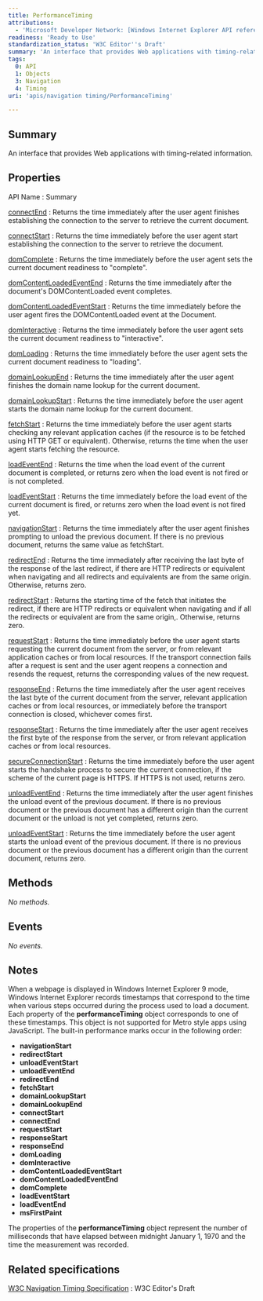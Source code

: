 ```yaml
---
title: PerformanceTiming
attributions:
  - 'Microsoft Developer Network: [Windows Internet Explorer API reference Article](http://msdn.microsoft.com/en-us/library/ie/hh828809%28v=vs.85%29.aspx)'
readiness: 'Ready to Use'
standardization_status: 'W3C Editor''s Draft'
summary: 'An interface that provides Web applications with timing-related information.'
tags:
  0: API
  1: Objects
  3: Navigation
  4: Timing
uri: 'apis/navigation timing/PerformanceTiming'

---
```

## Summary

An interface that provides Web applications with timing-related information.

## Properties

API Name
:   Summary

[connectEnd](/apis/navigation_timing/PerformanceTiming/connectEnd)
:   Returns the time immediately after the user agent finishes establishing the connection to the server to retrieve the current document.

[connectStart](/apis/navigation_timing/PerformanceTiming/connectStart)
:   Returns the time immediately before the user agent start establishing the connection to the server to retrieve the document.

[domComplete](/apis/navigation_timing/PerformanceTiming/domComplete)
:   Returns the time immediately before the user agent sets the current document readiness to "complete".

[domContentLoadedEventEnd](/apis/navigation_timing/PerformanceTiming/domContentLoadedEventEnd)
:   Returns the time immediately after the document's DOMContentLoaded event completes.

[domContentLoadedEventStart](/apis/navigation_timing/PerformanceTiming/domContentLoadedEventStart)
:   Returns the time immediately before the user agent fires the DOMContentLoaded event at the Document.

[domInteractive](/apis/navigation_timing/PerformanceTiming/domInteractive)
:   Returns the time immediately before the user agent sets the current document readiness to "interactive".

[domLoading](/apis/navigation_timing/PerformanceTiming/domLoading)
:   Returns the time immediately before the user agent sets the current document readiness to "loading".

[domainLookupEnd](/apis/navigation_timing/PerformanceTiming/domainLookupEnd)
:   Returns the time immediately after the user agent finishes the domain name lookup for the current document.

[domainLookupStart](/apis/navigation_timing/PerformanceTiming/domainLookupStart)
:   Returns the time immediately before the user agent starts the domain name lookup for the current document.

[fetchStart](/apis/navigation_timing/PerformanceTiming/fetchStart)
:   Returns the time immediately before the user agent starts checking any relevant application caches (if the resource is to be fetched using HTTP GET or equivalent). Otherwise, returns the time when the user agent starts fetching the resource.

[loadEventEnd](/apis/navigation_timing/PerformanceTiming/loadEventEnd)
:   Returns the time when the load event of the current document is completed, or returns zero when the load event is not fired or is not completed.

[loadEventStart](/apis/navigation_timing/PerformanceTiming/loadEventStart)
:   Returns the time immediately before the load event of the current document is fired, or returns zero when the load event is not fired yet.

[navigationStart](/apis/navigation_timing/PerformanceTiming/navigationStart)
:   Returns the time immediately after the user agent finishes prompting to unload the previous document. If there is no previous document, returns the same value as fetchStart.

[redirectEnd](/apis/navigation_timing/PerformanceTiming/redirectEnd)
:   Returns the time immediately after receiving the last byte of the response of the last redirect, if there are HTTP redirects or equivalent when navigating and all redirects and equivalents are from the same origin. Otherwise, returns zero.

[redirectStart](/apis/navigation_timing/PerformanceTiming/redirectStart)
:   Returns the starting time of the fetch that initiates the redirect, if there are HTTP redirects or equivalent when navigating and if all the redirects or equivalent are from the same origin,. Otherwise, returns zero.

[requestStart](/apis/navigation_timing/PerformanceTiming/requestStart)
:   Returns the time immediately before the user agent starts requesting the current document from the server, or from relevant application caches or from local resources. If the transport connection fails after a request is sent and the user agent reopens a connection and resends the request, returns the corresponding values of the new request.

[responseEnd](/apis/navigation_timing/PerformanceTiming/responseEnd)
:   Returns the time immediately after the user agent receives the last byte of the current document from the server, relevant application caches or from local resources, or immediately before the transport connection is closed, whichever comes first.

[responseStart](/apis/navigation_timing/PerformanceTiming/responseStart)
:   Returns the time immediately after the user agent receives the first byte of the response from the server, or from relevant application caches or from local resources.

[secureConnectionStart](/apis/navigation_timing/PerformanceTiming/secureConnectionStart)
:   Returns the time immediately before the user agent starts the handshake process to secure the current connection, if the scheme of the current page is HTTPS. If HTTPS is not used, returns zero.

[unloadEventEnd](/apis/navigation_timing/PerformanceTiming/unloadEventEnd)
:   Returns the time immediately after the user agent finishes the unload event of the previous document. If there is no previous document or the previous document has a different origin than the current document or the unload is not yet completed, returns zero.

[unloadEventStart](/apis/navigation_timing/PerformanceTiming/unloadEventStart)
:   Returns the time immediately before the user agent starts the unload event of the previous document. If there is no previous document or the previous document has a different origin than the current document, returns zero.

## Methods

*No methods.*

## Events

*No events.*

## Notes

When a webpage is displayed in Windows Internet Explorer 9 mode, Windows Internet Explorer records timestamps that correspond to the time when various steps occurred during the process used to load a document. Each property of the **performanceTiming** object corresponds to one of these timestamps. This object is not supported for Metro style apps using JavaScript. The built-in performance marks occur in the following order:

-   **navigationStart**
-   **redirectStart**
-   **unloadEventStart**
-   **unloadEventEnd**
-   **redirectEnd**
-   **fetchStart**
-   **domainLookupStart**
-   **domainLookupEnd**
-   **connectStart**
-   **connectEnd**
-   **requestStart**
-   **responseStart**
-   **responseEnd**
-   **domLoading**
-   **domInteractive**
-   **domContentLoadedEventStart**
-   **domContentLoadedEventEnd**
-   **domComplete**
-   **loadEventStart**
-   **loadEventEnd**
-   **msFirstPaint**

The properties of the **performanceTiming** object represent the number of milliseconds that have elapsed between midnight January 1, 1970 and the time the measurement was recorded.

## Related specifications

[W3C Navigation Timing Specification](http://w3c-test.org/webperf/specs/NavigationTiming/)
:   W3C Editor's Draft
